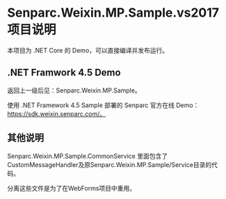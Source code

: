 # Senparc.Weixin.MP.Sample.vs2017 项目说明

本项目为 .NET Core 的 Demo，可以直接编译并发布运行。

## .NET Framwork 4.5 Demo

返回上一级后见：Senparc.Weixin.MP.Sample。

使用 .NET Framework 4.5 Sample 部署的 Senparc 官方在线 Demo：https://sdk.weixin.senparc.com/。


## 其他说明

Senparc.Weixin.MP.Sample.CommonService 里面包含了CustomMessageHandler及原Senparc.Weixin.MP.Sample/Service目录的代码。

分离这些文件是为了在WebForms项目中重用。
